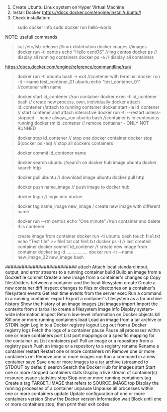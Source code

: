
1. Create Ubuntu Linux system on Hyper Virtual Machine
2. Install Docker (https://docs.docker.com/engine/install/ubuntu/)
3. Check installation: 
 > sudo docker info 
 > sudo docker run hello-world 
 
NOTE: usefull commands
 > cat /etc/lsb-release //linux distribution
 > docker images //images
 > docker run -ti centos echo "Hello centOS" //img centos
 > docker ps  // display all running containers
 > docker ps -a // display all containers
 
 https://docs.docker.com/engine/reference/commandline/run/

 > docker run -ti ubuntu bash   -> exit  //contener with terminal
 > docker run -ti --name test_contener_01 ubuntu echo "test_contener_01" //contener with name
 
 
 > docker start id_contener //run container
 > docker exec -ti id_contener bash     // create new process, own, individually
 > docker attach id_contener			//attach to running container
 > docker start -ia id_contener     // start contener and attach interactive
 > docker run -ti --restart unless-stopped --name always_run ubuntu bash   //container is in continuous running
 > docker rm id_contener   // remove container  - ONLY NOT RUNNED
 
 > docker stop id_contener   // stop one docker container
 > docker stop $(docker ps -aq)   // stop all dockers containers
 
 > docker commit id_contener name
 > 
 > docker search ubuntu //search on docker hub image ubuntu
 > docker search http
 
 > docker pull ubuntu // download image ubuntu
 > docker pull http
 
 > docker  push name_image // push image to docker hub

 > docker login // login into docker

 > docker tag name_image new_image  / create new image with different name

 > docker run --rm centos echo "One minute" //run container and delete this contener

 > create image from container
   > docker run -ti ubuntu bash
   > touch file1.txt
   > echo "Test file" >> file1.txt
   > cat file1.txt
   > docker ps -l     // last created container
   > docker commit id_contener    // create new image from container
   > docker tag id..................
   > docker run -ti --name new_image_02 new_image bash
   
   
   
 
 ##########################
 attach      	 Attach local standard input, output, and error streams to a running container
 build       	 Build an image from a Dockerfile
 commit      	 Create a new image from a container's changes
 cp          	 Copy files/folders between a container and the local filesystem
 create      	 Create a new container
 diff        	 Inspect changes to files or directories on a container's filesystem
 events      	 Get real time events from the server
 exec        	 Run a command in a running container
 export      	 Export a container's filesystem as a tar archive
 history     	 Show the history of an image
 images      	 List images
 import      	 Import the contents from a tarball to create a filesystem image
 info        	 Display system-wide information
 inspect     	 Return low-level information on Docker objects
 kill        	 Kill one or more running containers
 load        	 Load an image from a tar archive or STDIN
 login       	 Log in to a Docker registry
 logout      	 Log out from a Docker registry
 logs        	 Fetch the logs of a container
 pause       	 Pause all processes within one or more containers
 port        	 List port mappings or a specific mapping for the container
 ps          	 List containers
 pull        	 Pull an image or a repository from a registry
 push        	 Push an image or a repository to a registry
 rename      	 Rename a container
 restart     	 Restart one or more containers
 rm          	 Remove one or more containers
 rmi         	 Remove one or more images
 run         	 Run a command in a new container
 save        	 Save one or more images to a tar archive (streamed to STDOUT by default)
 search      	 Search the Docker Hub for images
 start       	 Start one or more stopped containers
 stats       	 Display a live stream of container(s) resource usage statistics
 stop        	 Stop one or more running containers
 tag         	 Create a tag TARGET_IMAGE that refers to SOURCE_IMAGE
 top         	 Display the running processes of a container
 unpause     	 Unpause all processes within one or more containers
 update      	 Update configuration of one or more containers
 version     	 Show the Docker version information
 wait        	 Block until one or more containers stop, then print their exit codes
